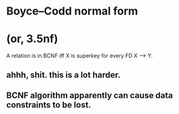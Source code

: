 
# Boyce–Codd normal form
# (or, 3.5nf)


A relation is in BCNF iff X is superkey for every FD X --> Y.



## ahhh, shit. this is a lot harder.
## BCNF algorithm apparently can cause data constraints to be lost.




